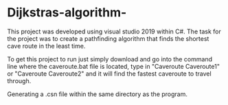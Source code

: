# Dijkstras-algorithm-
This project was developed using visual studio 2019 within C#. The task for the project was to create a pathfinding algorithm that finds the shortest cave route in the least time. 

To get this project to run just simply download and go into the command line where the caveroute.bat file is located, type in "Caveroute Caveroute1" or "Caveroute Caveroute2" and it will find the fastest caveroute to travel through.

Generating a .csn file within the same directory as the program.
